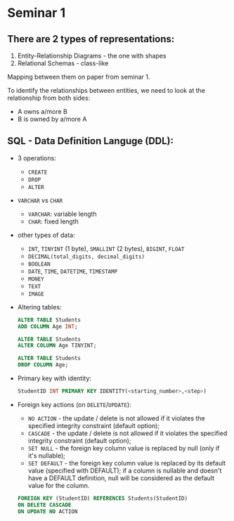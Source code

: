 # Seminar 1

## There are 2 types of representations:
1. Entity-Relationship Diagrams - the one with shapes
2. Relational Schemas - class-like

Mapping between them on paper from seminar 1.

To identify the relationships between entities, we need to look at the relationship from both sides: 
- A owns a/more B
- B is owned by a/more A

## SQL - Data Definition Languge (DDL):
- 3 operations:
    - `CREATE`
    - `DROP`
    - `ALTER`

- `VARCHAR` vs `CHAR`
    - `VARCHAR`: variable length
    - `CHAR`: fixed length

- other types of data:
    - `INT`, `TINYINT` (1 byte), `SMALLINT` (2 bytes), `BIGINT`, `FLOAT`
    - `DECIMAL(total_digits, decimal_digits)`
    - `BOOLEAN`
    - `DATE`, `TIME`, `DATETIME`, `TIMESTAMP`
    - `MONEY`
    - `TEXT`
    - `IMAGE`

- Altering tables:
    ```sql
    ALTER TABLE Students
    ADD COLUMN Age INT;
    ```
    ```sql
    ALTER TABLE Students
    ALTER COLUMN Age TINYINT;
    ```
    ```sql
    ALTER TABLE Students
    DROP COLUMN Age;
    ```

- Primary key with identity:
    ```sql
    StudentID INT PRIMARY KEY IDENTITY(<starting_number>,<step>)
    ```

- Foreign key actions (on `DELETE`/`UPDATE`):
    - `NO ACTION` - the update / delete is not allowed if it violates the 
                    specified integrity constraint (default option);
    - `CASCADE` - the update / delete is not allowed if it violates 
                the specified integrity constraint (default option);
    - `SET NULL` - the foreign key column value is replaced by null 
                (only if it's nullable);
    - `SET DEFAULT` - the foreign key column value is replaced by its default 
                    value (specified with DEFAULT); if a column is nullable and 
                    doesn't have a DEFAULT definition, null will be considered
                    as the default value for the column.
    ```sql
    FOREIGN KEY (StudentID) REFERENCES Students(StudentID) 
    ON DELETE CASCADE
    ON UPDATE NO ACTION
    ```
